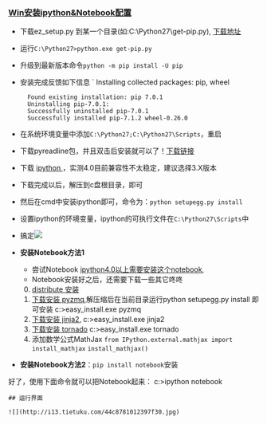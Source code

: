
### [Win安装ipython&Notebook配置](http://jingyan.baidu.com/article/8cdccae9698758315413cdfe.html)
+ 下载ez_setup.py 到某一个目录(如:C:\Python27\get-pip.py),  [下载地址](http://www.pip-installer.org/en/latest/installing.html#install-or-upgrade-setuptools  )
+ 运行`C:\Python27>python.exe get-pip.py`
+ 升级到最新版本命令`python -m pip install -U pip`
+ 安装完成反馈如下信息
	`
		Installing collected packages: pip, wheel

		Found existing installation: pip 7.0.1
		Uninstalling pip-7.0.1:
    	Successfully uninstalled pip-7.0.1
		Successfully installed pip-7.1.2 wheel-0.26.0
	
+ 在系统环境变量中添加`C:\Python27;C:\Python27\Scripts`，重启
 + 下载pyreadline包，并且双击后安装就可以了！[下载链接](https://pypi.python.org/pypi/pyreadline/2.1)
 + 下载 [ipython ](http://archive.ipython.org/release/)，实测4.0目前兼容性不太稳定，建议选择3.X版本
 + 下载完成以后，解压到c盘根目录，即可
 + 然后在cmd中安装ipython即可，命令为：`python setupegg.py install`
 + 设置ipython的环境变量，ipython的可执行文件在`C:\Python27\Scripts`中
 + 搞定![](http://i13.tietuku.com/04c2aeec1e029dd1.jpg)
+ **安装Notebook方法1** 
	+ 尝试Notebook [ipython4.0以上需要安装这个notebook](https://github.com/jupyter/notebook), 
	+ Notebook安装好之后，还需要下载一些其它咚咚
    0. [distribute 安装](https://pypi.python.org/pypi/distribute/0.7.3)
	1. [下载安装 pyzmq](https://github.com/zeromq/pyzmq),解压缩后在当前目录运行python setupegg.py install 即可安装
     	c:>easy_install.exe pyzmq
	2. [下载安装 jinja2](https://github.com/mitsuhiko/jinja2),      c:>easy_install.exe jinja2
    3. [下载安装 tornado](http://www.tornadoweb.org/en/stable/)
      c:>easy_install.exe tornado 
    4. 添加数学公式MathJax
    	`from IPython.external.mathjax import install_mathjax`
		`install_mathjax()`



+ **安装Notebook方法2**：`pip install notebook`安装
   
 好了，使用下面命令就可以把Notebook起来：
      c:>ipython notebook

```
## 运行界面

![](http://i13.tietuku.com/44c8781012397f30.jpg)